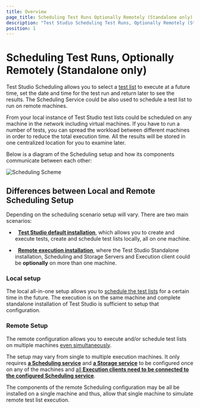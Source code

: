 ```yaml
---
title: Overview
page_title: Scheduling Test Runs Optionally Remotely (Standalone only)
description: "Test Studio Scheduling Test Runs, Optionally Remotely (Standalone only). Test Studio Scheduling allows you to select atest list to execute at a future time, set the date and time for the test run and return later to see the results. The Scheduling Service could be also used to schedule a test list to run on remote execution machines."
position: 1
---
```

# Scheduling Test Runs, Optionally Remotely (Standalone only)

Test Studio Scheduling allows you to select a <a href="/getting-started/test-execution/test-lists-standalone" target="_blank">test list</a> to execute at a future time, set the date and time for the test run and return later to see the results. The Scheduling Service could be also used to schedule a test list to run on remote machines.

From your local instance of Test Studio test lists could be scheduled on any machine in the network including virtual machines. If you have to run a number of tests, you can spread the workload between different machines in order to reduce the total execution time. All the results will be stored in one centralized location for you to examine later.

Below is a diagram of the Scheduling setup and how its components communicate between each other: 

![Scheduling Scheme][1]

## Differences between Local and Remote Scheduling Setup

Depending on the scheduling scenario setup will vary. There are two main scenarios:

- &nbsp; <a href="/features/scheduling-test-runs/local-scheduled-run" target="_blank">**Test Studio default installation**</a>, which allows you to create and execute tests, create and schedule test lists locally, all on one machine.

- &nbsp; <a href="/features/scheduling-test-runs/remote-run-all-in-one" target="_blank">**Remote execution installation**</a>, where the Test Studio Standalone installation, Scheduling and Storage Servers and Execution client could be **optionally** on more than one machine.

### Local setup

The local all-in-one setup allows you to <a href="/features/scheduling-test-runs/local-run-all-in-one" target="_blank">schedule the test lists</a> for a certain time in the future. The execution is on the same machine and complete standalone installation of Test Studio is sufficient to setup that configuration.

### Remote Setup

The remote configuration allows you to execute and/or schedule test lists on multiple machines <a href="/knowledge-base/test-execution-kb/multi-browsers#How-to-Run-Tests-in-Parallel" target="_blank">even simultaneously</a>.

The setup may vary from single to multiple execution machines. It only requires <a href="/features/scheduling-test-runs/create-scheduling-server" target="_blank">**a Scheduling service**</a> and <a href="/features/scheduling-test-runs/create-storage-server" target="_blank">**a Storage service**</a> to be configured once on any of the machines and <a href="/features/scheduling-test-runs/create-execution-server" target="_blank">all **Execution clients need to be connected to the configured Scheduling service**</a>.

The components of the remote Scheduling configuration may be all be installed on a single machine and thus, allow that single machine to simulate remote test list execution.

[1]: /img/features/scheduling-test-runs/overview/fig1.png